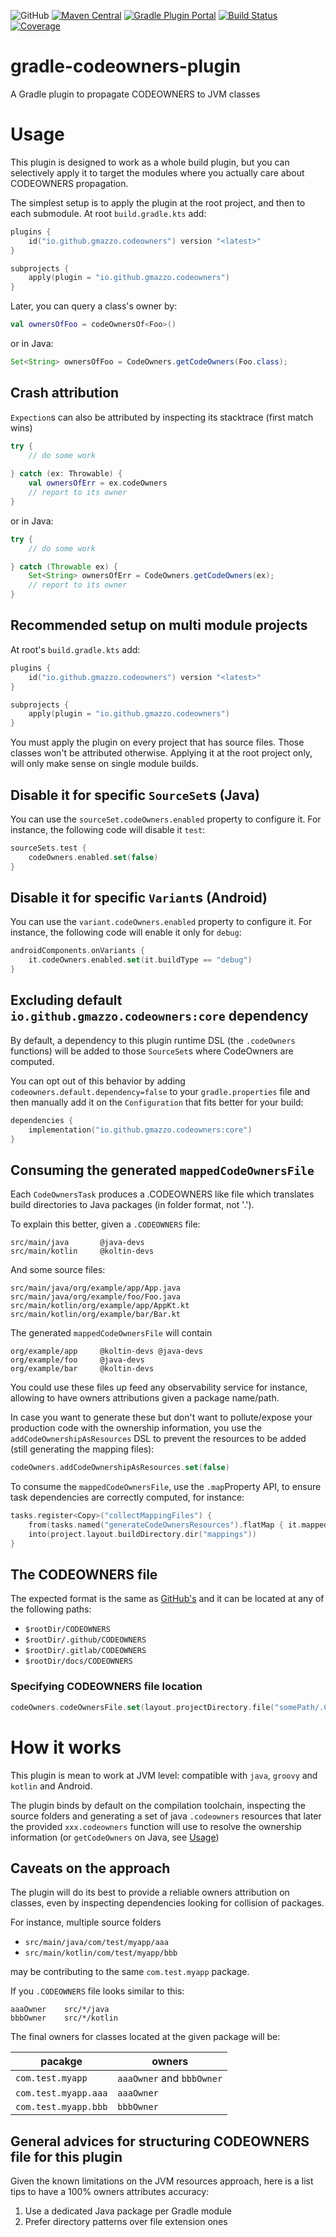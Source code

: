 ![GitHub](https://img.shields.io/github/license/gmazzo/gradle-codeowners-plugin)
[![Maven Central](https://img.shields.io/maven-central/v/io.github.gmazzo.codeowners/core)](https://central.sonatype.com/artifact/io.github.gmazzo.codeowners/core)
[![Gradle Plugin Portal](https://img.shields.io/gradle-plugin-portal/v/io.github.gmazzo.codeowners)](https://plugins.gradle.org/plugin/io.github.gmazzo.codeowners)
[![Build Status](https://github.com/gmazzo/gradle-codeowners-plugin/actions/workflows/build.yaml/badge.svg)](https://github.com/gmazzo/gradle-codeowners-plugin/actions/workflows/build.yaml)
[![Coverage](https://codecov.io/gh/gmazzo/gradle-codeowners-plugin/branch/main/graph/badge.svg?token=ExYkP1Q9oE)](https://codecov.io/gh/gmazzo/gradle-codeowners-plugin)

# gradle-codeowners-plugin
A Gradle plugin to propagate CODEOWNERS to JVM classes

# Usage
This plugin is designed to work as a whole build plugin, but you can selectively apply it to target the modules where you actually care about CODEOWNERS propagation.

The simplest setup is to apply the plugin at the root project, and then to each submodule. At root `build.gradle.kts` add:
```kotlin
plugins {
    id("io.github.gmazzo.codeowners") version "<latest>"
}

subprojects {
    apply(plugin = "io.github.gmazzo.codeowners")
}
```

Later, you can query a class's owner by:
```kotlin
val ownersOfFoo = codeOwnersOf<Foo>()
```
or in Java:
```java
Set<String> ownersOfFoo = CodeOwners.getCodeOwners(Foo.class);
```

## Crash attribution
`Expection`s can also be attributed by inspecting its stacktrace (first match wins)
```kotlin
try {
    // do some work
    
} catch (ex: Throwable) {
    val ownersOfErr = ex.codeOwners
    // report to its owner
}
```
or in Java:
```java
try {
    // do some work

} catch (Throwable ex) {
    Set<String> ownersOfErr = CodeOwners.getCodeOwners(ex);
    // report to its owner
}
```

## Recommended setup on multi module projects
At root's `build.gradle.kts` add:
```kotlin
plugins {
    id("io.github.gmazzo.codeowners") version "<latest>"
}

subprojects {
    apply(plugin = "io.github.gmazzo.codeowners")
}
```
You must apply the plugin on every project that has source files. Those classes won't be attributed otherwise.
Applying it at the root project only, will only make sense on single module builds.

## Disable it for specific `SourceSet`s (Java)
You can use the `sourceSet.codeOwners.enabled` property to configure it. 
For instance, the following code will disable it `test`:
```kotlin
sourceSets.test {
    codeOwners.enabled.set(false)
}
```

## Disable it for specific `Variant`s (Android)
You can use the `variant.codeOwners.enabled` property to configure it.
For instance, the following code will enable it only for `debug`:
```kotlin
androidComponents.onVariants {
    it.codeOwners.enabled.set(it.buildType == "debug")
}
```

## Excluding default `io.github.gmazzo.codeowners:core` dependency
By default, a dependency to this plugin runtime DSL (the `.codeOwners` functions) will be added to those `SourceSet`s where CodeOwners are computed.

You can opt out of this behavior by adding `codeowners.default.dependency=false` to your `gradle.properties` file and then manually add it on the `Configuration` that fits better for your build:
```kotlin
dependencies {
    implementation("io.github.gmazzo.codeowners:core")
}
```

## Consuming the generated `mappedCodeOwnersFile`
Each `CodeOwnersTask` produces a .CODEOWNERS like file which translates build directories to Java packages (in folder format, not '.').

To explain this better, given a `.CODEOWNERS` file:
```
src/main/java       @java-devs
src/main/kotlin     @koltin-devs
```
And some source files:
```
src/main/java/org/example/app/App.java
src/main/java/org/example/foo/Foo.java
src/main/kotlin/org/example/app/AppKt.kt
src/main/kotlin/org/example/bar/Bar.kt
```
The generated `mappedCodeOwnersFile` will contain
```
org/example/app     @koltin-devs @java-devs
org/example/foo     @java-devs
org/example/bar     @koltin-devs
```

You could use these files up feed any observability service for instance, allowing to have owners attributions given a package name/path.

In case you want to generate these but don't want to pollute/expose your production code with the ownership information, you use the `addCodeOwnershipAsResources` DSL to prevent the resources to be added (still generating the mapping files):
```kotlin
codeOwners.addCodeOwnershipAsResources.set(false)
```

To consume the `mappedCodeOwnersFile`, use the `.map`Property API, to ensure task dependencies are correctly computed, for instance:
```kotlin
tasks.register<Copy>("collectMappingFiles") {
    from(tasks.named("generateCodeOwnersResources").flatMap { it.mappedCodeOwnersFile })
    into(project.layout.buildDirectory.dir("mappings"))
}
```

## The CODEOWNERS file
The expected format is the same as [GitHub's](https://docs.github.com/en/repositories/managing-your-repositorys-settings-and-features/customizing-your-repository/about-code-owners#codeowners-syntax) and it can be located at any of the following paths:
- `$rootDir/CODEOWNERS`
- `$rootDir/.github/CODEOWNERS`
- `$rootDir/.gitlab/CODEOWNERS`
- `$rootDir/docs/CODEOWNERS`

### Specifying CODEOWNERS file location
```kotlin
codeOwners.codeOwnersFile.set(layout.projectDirectory.file("somePath/.CODEOWNERS"))
```

# How it works
This plugin is mean to work at JVM level: compatible with `java`, `groovy` and `kotlin` and Android.

The plugin binds by default on the compilation toolchain, inspecting the source folders and generating a set of java `.codeowners` resources that later the provided `xxx.codeowners` function will use to resolve the ownership information (or `getCodeOwners` on Java, see [Usage](#usage))

## Caveats on the approach
The plugin will do its best to provide a reliable owners attribution on classes, even by inspecting dependencies looking for collision of packages.

For instance, multiple source folders
- `src/main/java/com/test/myapp/aaa`
- `src/main/kotlin/com/test/myapp/bbb`

may be contributing to the same `com.test.myapp` package.

If you `.CODEOWNERS` file looks similar to this:
```
aaaOwner    src/*/java
bbbOwner    src/*/kotlin
```
The final owners for classes located at the given package will be:

| pacakge              | owners                    |
|----------------------|---------------------------|
| `com.test.myapp`     | `aaaOwner` and `bbbOwner` |
| `com.test.myapp.aaa` | `aaaOwner`                |
| `com.test.myapp.bbb` | `bbbOwner`                |

## General advices for structuring CODEOWNERS file for this plugin
Given the known limitations on the JVM resources approach, here is a list tips to have a 100%  owners attributes accuracy:
1) Use a dedicated Java package per Gradle module
2) Prefer directory patterns over file extension ones
